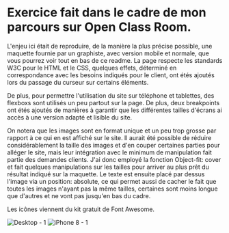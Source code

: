 # Exercice fait dans le cadre de mon parcours sur Open Class Room.

L'enjeu ici était de reproduire, de la manière la plus précise possible, une maquette fournie par un graphiste, avec version mobile et normale, que vous pourrez voir tout en bas de ce readme.
La page respecte les standards W3C pour le HTML et le CSS, quelques effets, déterminé en correspondance avec les besoins indiqués pour le client, ont étés ajoutés lors du passage du curseur sur certains éléments.

De plus, pour permettre l'utilisation du site sur téléphone et tablettes, des flexboxs sont utilisés un peu partout sur la page. De plus, deux breakpoints ont étés ajoutés de manières à garantir que les différentes tailles d'écrans ai accès à une version adapté et lisible du site.

On notera que les images sont en format unique et un peu trop grosse par rapport à ce qui en est affiché sur le site. Il aurait été possible de réduire considérablement la taille des images et d'en couper certaines parties pour alléger le site, mais leur intégration avec le minimum de manipulation fait partie des demandes clients.
J'ai donc employé la fonction Object-fit: cover et fait quelques manipulations sur les tailles pour arriver au plus prêt du résultat indiqué sur la maquette. Le texte est ensuite placé par dessus l'image via un position: absolute, ce qui permet aussi de cacher le fait que toutes les images n'ayant pas la même tailles, certaines sont moins longue que d'autres et ne vont pas jusqu'en bas du cadre.

Les icônes viennent du kit gratuit de Font Awesome.

![Desktop - 1](https://user-images.githubusercontent.com/7791981/131214099-07f61385-9f40-4171-a7a1-0e3105631174.png)
![iPhone 8 - 1](https://user-images.githubusercontent.com/7791981/131214107-b40dc98c-7b24-44ca-8eef-f1fead1c1fdc.png)

